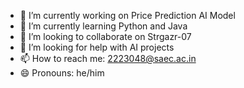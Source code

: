 - 🔭 I’m currently working on Price Prediction AI Model
- 🌱 I’m currently learning Python and Java
- 👯 I’m looking to collaborate on Strgazr-07
- 🤔 I’m looking for help with AI projects
- 📫 How to reach me: 2223048@saec.ac.in
- 😄 Pronouns: he/him
